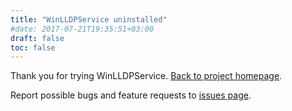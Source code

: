 ```yaml
---
title: "WinLLDPService uninstalled"
#date: 2017-07-21T19:35:51+03:00
draft: false
toc: false
---
```


Thank you for trying WinLLDPService. [Back to project homepage](..).

Report possible bugs and feature requests to [issues page](https://github.com/raspi/WinLLDPService/issues).